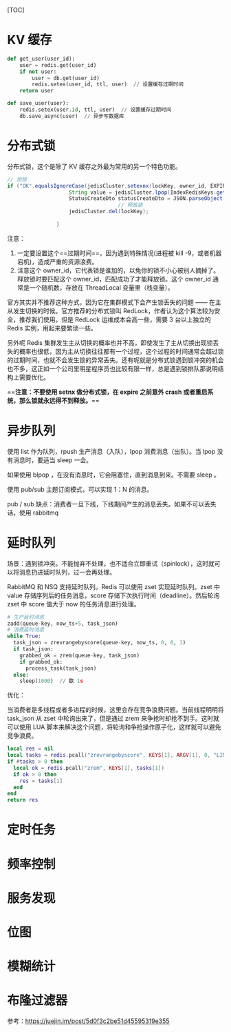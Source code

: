 [TOC]

# KV 缓存

```python
def get_user(user_id):
    user = redis.get(user_id)
    if not user:
        user = db.get(user_id)
        redis.setex(user_id, ttl, user)  // 设置缓存过期时间
    return user

def save_user(user):
    redis.setex(user.id, ttl, user)  // 设置缓存过期时间
    db.save_async(user)  // 异步写数据库
```

# 分布式锁

分布式锁，这个是除了 KV 缓存之外最为常用的另一个特色功能。

```java
// 加锁
if ("OK".equalsIgnoreCase(jedisCluster.setexnx(lockKey, owner_id, EXPIRE_SECONDS))) {
                    String value = jedisCluster.lpop(IndexRedisKeys.getRebuildIndexTaskKey());
                    StatusCreateDto statusCreateDto = JSON.parseObject(value, StatusCreateDto.class);
  									// 释放锁
                    jedisCluster.del(lockKey);
                    
                }
```

注意：

1. 一定要设置这个==过期时间==，因为遇到特殊情况(进程被 kill -9，或者机器宕机)，造成严重的资源浪费。
2. 注意这个 owner_id，它代表锁是谁加的，以免你的锁不小心被别人摘掉了。释放锁时要匹配这个 owner_id，匹配成功了才能释放锁。这个 owner_id 通常是一个随机数，存放在 ThreadLocal 变量里（栈变量）。



官方其实并不推荐这种方式，因为它在集群模式下会产生锁丢失的问题 —— 在主从发生切换的时候。官方推荐的分布式锁叫 RedLock，作者认为这个算法较为安全，推荐我们使用。但是 RedLock 运维成本会高一些，需要 3 台以上独立的 Redis 实例，用起来要繁琐一些。



另外呢 Redis 集群发生主从切换的概率也并不高，即使发生了主从切换出现锁丢失的概率也很低，因为主从切换往往都有一个过程，这个过程的时间通常会超过锁的过期时间，也就不会发生锁的异常丢失。还有呢就是分布式锁遇到锁冲突的机会也不多，这正如一个公司里明星程序员也比较有限一样，总是遇到锁排队那说明结构上需要优化。



==**注意：不要使用 setnx 做分布式锁，在 expire 之前意外 crash 或者重启系统，那么锁就永远得不到释放。**==

# 异步队列

使用 list 作为队列，rpush 生产消息（入队），lpop 消费消息（出队）。当 lpop 没有消息时，要适当 sleep 一会。

如果使用 blpop ，在没有消息时，它会阻塞住，直到消息到来。不需要 sleep 。

使用 pub/sub 主题订阅模式，可以实现 1：N 的消息。

pub / sub 缺点：消费者一旦下线，下线期间产生的消息丢失。如果不可以丢失话，使用 rabbitmq



# 延时队列

场景：遇到锁冲突。不能抛弃不处理，也不适合立即重试（spinlock），这时就可以将消息扔进延时队列，过一会再处理。

RabbitMQ 和 NSQ 支持延时队列。Redis 可以使用 zset 实现延时队列。zset 中 value 存储序列后的任务消息，score 存储下次执行时间（deadline）。然后轮询zset 中 score 值大于 now 的任务消息进行处理。

```python
# 生产延时消息
zadd(queue-key, now_ts+5, task_json)
# 消费延时消息
while True:
  task_json = zrevrangebyscore(queue-key, now_ts, 0, 0, 1)
  if task_json:
    grabbed_ok = zrem(queue-key, task_json)
    if grabbed_ok:
      process_task(task_json)
  else:
    sleep(1000)  // 歇 1s
```

优化：

当消费者是多线程或者多进程的时候，这里会存在竞争浪费问题。当前线程明明将 task_json 从 zset 中轮询出来了，但是通过 zrem 来争抢时却抢不到手。这时就可以使用 LUA 脚本来解决这个问题，将轮询和争抢操作原子化，这样就可以避免竞争浪费。

```lua
local res = nil
local tasks = redis.pcall("zrevrangebyscore", KEYS[1], ARGV[1], 0, "LIMIT", 0, 1)
if #tasks > 0 then
  local ok = redis.pcall("zrem", KEYS[1], tasks[1])
  if ok > 0 then
    res = tasks[1] 
  end
end
return res
```





# 定时任务





# 频率控制







# 服务发现



# 位图





# 模糊统计





# 布隆过滤器





参考：https://juejin.im/post/5d0f3c2be51d45595319e355

